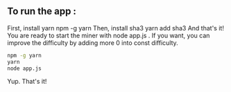 ## To run the app :
First, install yarn npm -g yarn
Then, install sha3 yarn add sha3
And that's it! You are ready to start the miner with node app.js . If you want, you can improve the difficulty by adding more 0 into const difficulty.

```bash
npm -g yarn
yarn
node app.js
```

Yup. That's it!
